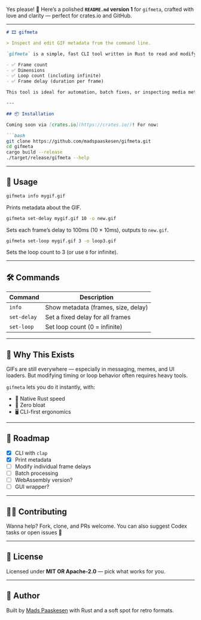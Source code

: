 Yes please! 🫶 Here’s a polished **`README.md` version 1** for `gifmeta`, crafted with love and clarity — perfect for crates.io and GitHub.

---

````md
# 🎞️ gifmeta

> Inspect and edit GIF metadata from the command line.

`gifmeta` is a simple, fast CLI tool written in Rust to read and modify basic GIF metadata such as:

- ✅ Frame count
- ✅ Dimensions
- ✅ Loop count (including infinite)
- ✅ Frame delay (duration per frame)

This tool is ideal for automation, batch fixes, or inspecting media metadata in GIF workflows.

---

## 📦 Installation

Coming soon via [crates.io](https://crates.io/)! For now:

```bash
git clone https://github.com/madspaaskesen/gifmeta.git
cd gifmeta
cargo build --release
./target/release/gifmeta --help
````

---

## 🚀 Usage

```bash
gifmeta info mygif.gif
```

Prints metadata about the GIF.

```bash
gifmeta set-delay mygif.gif 10 -o new.gif
```

Sets each frame’s delay to 100ms (10 × 10ms), outputs to `new.gif`.

```bash
gifmeta set-loop mygif.gif 3 -o loop3.gif
```

Sets the loop count to 3 (or use `0` for infinite).

---

## 🛠 Commands

| Command     | Description                         |
| ----------- | ----------------------------------- |
| `info`      | Show metadata (frames, size, delay) |
| `set-delay` | Set a fixed delay for all frames    |
| `set-loop`  | Set loop count (0 = infinite)       |

---

## 🧠 Why This Exists

GIFs are still everywhere — especially in messaging, memes, and UI loaders. But modifying timing or loop behavior often requires heavy tools.

`gifmeta` lets you do it instantly, with:

* 🦀 Native Rust speed
* 🧼 Zero bloat
* 🖥️ CLI-first ergonomics

---

## 🧩 Roadmap

* [x] CLI with `clap`
* [x] Print metadata
* [ ] Modify individual frame delays
* [ ] Batch processing
* [ ] WebAssembly version?
* [ ] GUI wrapper?

---

## 👩‍💻 Contributing

Wanna help? Fork, clone, and PRs welcome. You can also suggest Codex tasks or open issues 💛

---

## 🪪 License

Licensed under **MIT OR Apache-2.0** — pick what works for you.

---

## 🌟 Author

Built by [Mads Paaskesen](https://github.com/madspaaskesen) with Rust and a soft spot for retro formats.

